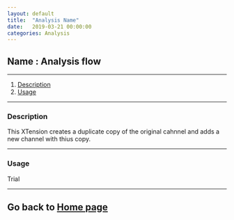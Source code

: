 ```yaml
---
layout: default
title:  "Analysis Name"
date:   2019-03-21 00:00:00
categories: Analysis
---
```


## Name : Analysis flow

---

01. [Description](#description)
02. [Usage](#usage)

---

### Description

This XTension creates a duplicate copy of the original cahnnel and adds a new channel with thius copy.

---

### Usage

Trial

---

## Go back to [Home page][go-back-to-home]

[go-back-to-home]: https://cvbi.github.io/python-XTensions